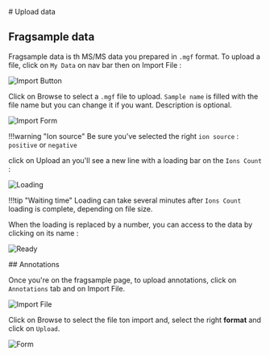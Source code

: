 # Upload data

## Fragsample data

Fragsample data is th MS/MS data you prepared in `.mgf` format. To upload a file, click on `My Data` on nav bar then on <span class="status success">Import File</span> :

![Import Button](/images/my-data-1.png)

Click on <span class="status">Browse</span> to select a `.mgf` file to upload. `Sample name` is filled with the file name but you can change it if you want. Description is optional. 

![Import Form](/images/my-data-2.png)

!!!warning "Ion source"
    Be sure you've selected the right `ion source` : `positive` or `negative`

click on <span class="status success">Upload</span> an you'll see a new line with a loading bar on the `Ions Count` :

![Loading](/images/my-data-3.png)

!!!tip "Waiting time"
    Loading can take several minutes after `Ions Count` loading is complete, depending on file size.

When the loading is replaced by a number, you can access to the data by clicking on its name :

![Ready](/images/my-data-4.png)

## Annotations

Once you're on the fragsample page, to upload annotations, click on `Annotations` tab and on <span class="status success">Import File</span>.

![Import File](/images/annotations-1.png)

Click on <span class="status">Browse</span> to select the file ton import and, select the right **format** and click on `Upload`.

![Form](/images/annotations-2.png)